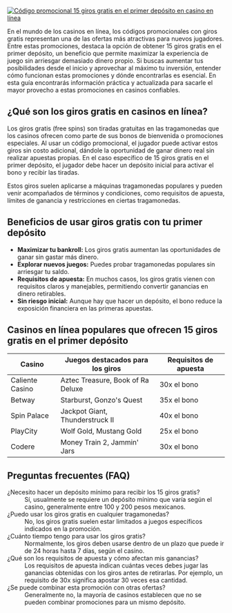 [![Código promocional 15 giros gratis en el primer depósito en casino en línea](https://123-caf.pages.dev/gitsignup.png)](https://vrmoo.ru/Bt82HjjY)

<p>En el mundo de los casinos en línea, los códigos promocionales con giros gratis representan una de las ofertas más atractivas para nuevos jugadores. Entre estas promociones, destaca la opción de obtener 15 giros gratis en el primer depósito, un beneficio que permite maximizar la experiencia de juego sin arriesgar demasiado dinero propio. Si buscas aumentar tus posibilidades desde el inicio y aprovechar al máximo tu inversión, entender cómo funcionan estas promociones y dónde encontrarlas es esencial. En esta guía encontrarás información práctica y actualizada para sacarle el mayor provecho a estas promociones en casinos confiables.</p>  <h2>¿Qué son los giros gratis en casinos en línea?</h2> <p>Los giros gratis (free spins) son tiradas gratuitas en las tragamonedas que los casinos ofrecen como parte de sus bonos de bienvenida o promociones especiales. Al usar un código promocional, el jugador puede activar estos giros sin costo adicional, dándole la oportunidad de ganar dinero real sin realizar apuestas propias. En el caso específico de 15 giros gratis en el primer depósito, el jugador debe hacer un depósito inicial para activar el bono y recibir las tiradas.</p> <p>Estos giros suelen aplicarse a máquinas tragamonedas populares y pueden venir acompañados de términos y condiciones, como requisitos de apuesta, límites de ganancia y restricciones en ciertas tragamonedas.</p>  <h2>Beneficios de usar giros gratis con tu primer depósito</h2> <ul> <li><strong>Maximizar tu bankroll:</strong> Los giros gratis aumentan las oportunidades de ganar sin gastar más dinero.</li> <li><strong>Explorar nuevos juegos:</strong> Puedes probar tragamonedas populares sin arriesgar tu saldo.</li> <li><strong>Requisitos de apuesta:</strong> En muchos casos, los giros gratis vienen con requisitos claros y manejables, permitiendo convertir ganancias en dinero retirables.</li> <li><strong>Sin riesgo inicial:</strong> Aunque hay que hacer un depósito, el bono reduce la exposición financiera en las primeras apuestas.</li> </ul>  <h2>Casinos en línea populares que ofrecen 15 giros gratis en el primer depósito</h2> <table> <thead> <tr> <th>Casino</th> <th>Juegos destacados para los giros</th> <th>Requisitos de apuesta</th> </tr> </thead> <tbody> <tr> <td>Caliente Casino</td> <td>Aztec Treasure, Book of Ra Deluxe</td> <td>30x el bono</td> </tr> <tr> <td>Betway</td> <td>Starburst, Gonzo's Quest</td> <td>35x el bono</td> </tr> <tr> <td>Spin Palace</td> <td>Jackpot Giant, Thunderstruck II</td> <td>40x el bono</td> </tr> <tr> <td>PlayCity</td> <td>Wolf Gold, Mustang Gold</td> <td>25x el bono</td> </tr> <tr> <td>Codere</td> <td>Money Train 2, Jammin' Jars</td> <td>30x el bono</td> </tr> </tbody> </table>  <h2>Preguntas frecuentes (FAQ)</h2> <dl> <dt>¿Necesito hacer un depósito mínimo para recibir los 15 giros gratis?</dt> <dd>Sí, usualmente se requiere un depósito mínimo que varía según el casino, generalmente entre 100 y 200 pesos mexicanos.</dd>  <dt>¿Puedo usar los giros gratis en cualquier tragamonedas?</dt> <dd>No, los giros gratis suelen estar limitados a juegos específicos indicados en la promoción.</dd>  <dt>¿Cuánto tiempo tengo para usar los giros gratis?</dt> <dd>Normalmente, los giros deben usarse dentro de un plazo que puede ir de 24 horas hasta 7 días, según el casino.</dd>  <dt>¿Qué son los requisitos de apuesta y cómo afectan mis ganancias?</dt> <dd>Los requisitos de apuesta indican cuántas veces debes jugar las ganancias obtenidas con los giros antes de retirarlas. Por ejemplo, un requisito de 30x significa apostar 30 veces esa cantidad.</dd>  <dt>¿Se puede combinar esta promoción con otras ofertas?</dt> <dd>Generalmente no, la mayoría de casinos establecen que no se pueden combinar promociones para un mismo depósito.</dd> </dl>